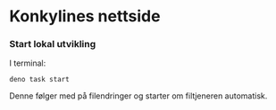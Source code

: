 # Konkylines nettside

### Start lokal utvikling

I terminal:

```
deno task start
```

Denne følger med på filendringer og starter om filtjeneren automatisk.
